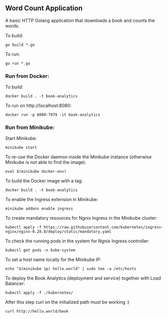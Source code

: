 ## Word Count Application

A basic HTTP Golang application that downloads a book and counts the words.

To build:

```
go build *.go
```

To run:

```
go run *.go
```

### Run from Docker:

To build:

```
docker build . -t book-analytics
```

To run on http://localhost:8080:

```
docker run -p 8080:7979 -it book-analytics
```

### Run from Minikube:

Start Minikube:

```
minikube start
```

To re-use the Docker daemon inside the Minikube instance (otherwise Minikube is not able to find the image):

```
eval $(minikube docker-env)
```

To build the Docker image with a tag:

```
docker build . -t book-analytics
```

To enable the Ingress extension in Minikube:

```
minikube addons enable ingress
```

To create mandatory resources for Ngnix Ingress in the Minikube cluster:

```
kubectl apply -f https://raw.githubusercontent.com/kubernetes/ingress-nginx/nginx-0.28.0/deploy/static/mandatory.yaml
```

To check the running pods in the system for Ngnix Ingress controller:

```
kubectl get pods -n kube-system
```

To set a host name locally for the Minikube IP:

```
echo "$(minikube ip) hello.world" | sudo tee -a /etc/hosts
```

To deploy the Book Analytics (deployment and service) together with Load Balancer:

```
kubectl apply -f ./kubernetes/
```

After this step curl on the initialized path must be working :)

```
curl http://hello.world/book
```
